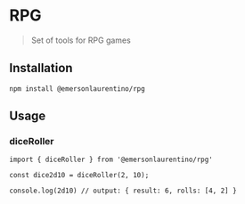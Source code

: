 # RPG
> Set of tools for RPG games

## Installation

```
npm install @emersonlaurentino/rpg
```

## Usage

### diceRoller
```
import { diceRoller } from '@emersonlaurentino/rpg'

const dice2d10 = diceRoller(2, 10);

console.log(2d10) // output: { result: 6, rolls: [4, 2] }
```